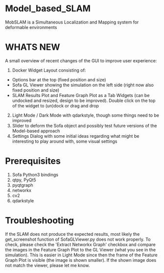 # Model_based_SLAM
MobSLAM is a Simultaneous Localization and Mapping system for deformable environments

# WHATS NEW
A small overview of recent changes of the GUI to improve user experience:

1. Docker Widget Layout consisting of: 

- Options bar at the top (fixed position and size)
- Sofa GL Viewer showing the simulation on the left side (right now also fixed position and size)
- SLAM Results Plot and Feature Graph Plot as a Tab Widgets (can be undocked and resized, design to be improved). Double click on the top of the widget to (un)dock or drag and drop

2. Light Mode / Dark Mode with qdarkstyle, though some things need to be improved
3. Slider to deform the Sofa object and possibly test future versions of the Model-based approach
4. Settings Dialog with some initial ideas regarding what might be interesting to play around with, some visual settings

# Prerequisites

1. Sofa Python3 bindings
2. qtpy, PyQt5
3. pyqtgraph
4. networkx
5. cv2
6. qdarkstyle

# Troubleshooting

If the SLAM does not produce the expected results, most likely the get_screenshot function of SofaGLViewer.py does not work properly. 
To check, please check the 'Extract Networkx Graph'  checkbox and compare the images in the Feature Graph Plot to the GL Viewer (what you see in the simulation).
This is easier in Light Mode since then the frame of the Feature Graph Plot is visible (the image is shown smaller).
If the shown image does not match the viewer, please let me know.
